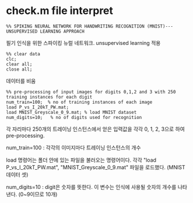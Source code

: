 # check.m file interpret

```
%% SPIKING NEURAL NETWORK FOR HANDWRITING RECOGNITION (MNIST)---UNSUPERVISED LEARNING APPROACH
```
필기 인식을 위한 스파이킹 뉴럴 네트워크. unsupervised learning 적용

```
%% clear data
clc;
clear all;
close all;
```

데이터를 비움

```
%% pre-processing of input images for digits 0,1,2 and 3 with 250 training instances for each digit
num_train=100;  % no of training instances of each image
load P_vs_I_20kT_PW.mat;
load MNIST_Greyscale_0_9.mat; % load MNIST dataset
num_digits=10;   % no of digits used for recognition
```

각 자리마다 250개의 트레이닝 인스턴스에서 얻은 입력값을 각각  0, 1, 2, 3으로 하여 pre-processing.

num_train=100 : 각각의 이미지마다 트레이닝 인스턴스의 개수

load 명령어는 폴더 안에 있는 파일을 불러오는 명령어이다.
각각 "load P_vs_I_20kT_PW.mat", "MNIST_Greyscale_0_9.mat" 파일을 로드했다. (MNIST 데이터 셋)

num_digits=10 : digit은 숫자를 뜻한다. 이 변수는 인식에 사용될 숫자의 개수를 나타낸다. (0~9이므로 10개)

